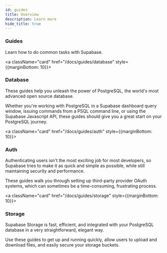 ```yaml
---
id: guides
title: Overview
description: Learn more
hide_title: true
---
```


### Guides

Learn how to do common tasks with Supabase.

<a className="card" href="/docs/guides/database" style={{marginBottom: 10}}>
<div className="card__body">
<h3>Database</h3>
<p>These guides help you unleash the power of PostgreSQL, the world's most advanced open source database.</p>
<p>Whether you're working with PostgreSQL in a Supabase dashboard query window, issuing commands from a PSQL command line, or using the Supabase Javascript API, these guides should give you a great start on your PostgreSQL journey.
</p>
</div>
</a>

<a className="card" href="/docs/guides/auth" style={{marginBottom: 10}}>
<div className="card__body">
<h3>Auth</h3>
<p>Authenticating users isn't the most exciting job for most developers, so Supabase tries to make it as quick and simple as possible, while still maintaining security and performance.</p>
<p>These guides walk you through setting up third-party provider OAuth systems, which can sometimes be a time-consuming, frustrating process.</p>
</div>
</a>

<a className="card" href="/docs/guides/storage" style={{marginBottom: 10}}>
<div className="card__body">
<h3>Storage</h3>
<p>Supabase Storage is fast, efficient, and integrated with your PostgreSQL database in a very straightforward, elegant way.</p>
<p>Use these guides to get up and running quickly, allow users to upload and download files, and easily secure your storage buckets.</p>
</div>
</a>
